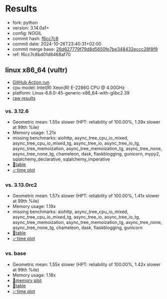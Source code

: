# Results

- fork: python
- version: 3.14.0a1+
- config: NOGIL
- commit hash: [f6cc7c8](https://github.com/python/cpython/commit/f6cc7c8)
- commit date: 2024-10-26T23:40:31+02:00
- commit merge base: [26d627779f79d8d5650fe7be348432eccc28f8f9](https://github.com/python/cpython/commit/26d627779f79d8d5650fe7be348432eccc28f8f9)
- ref: f6cc7c8bd01d8468af70

## linux x86_64 (vultr)

- [GitHub Action run](https://github.com/facebookexperimental/free-threading-benchmarking/actions/runs/11535982459)
- cpu model: Intel(R) Xeon(R) E-2286G CPU @ 4.00GHz
- platform: Linux-6.8.0-45-generic-x86_64-with-glibc2.39
- [raw results](bm-20241026-vultr-x86_64-python-f6cc7c8bd01d8468af70-3.14.0a1%2B-f6cc7c8.json)

### vs. 3.12.6

- Geometric mean: 1.55x slower (HPT: reliability of 100.00%, 1.39x slower at 99th %ile)
- Memory usage: 1.21x
- missing benchmarks: aiohttp, async_tree_cpu_io_mixed, async_tree_cpu_io_mixed_tg, async_tree_io, async_tree_io_tg, async_tree_memoization, async_tree_memoization_tg, async_tree_none, async_tree_none_tg, chameleon, dask, flaskblogging, gunicorn, mypy2, sqlalchemy_declarative, sqlalchemy_imperative
- [📄table](bm-20241026-vultr-x86_64-python-f6cc7c8bd01d8468af70-3.14.0a1%2B-f6cc7c8-vs-3.12.6.md)
- [📈time plot](bm-20241026-vultr-x86_64-python-f6cc7c8bd01d8468af70-3.14.0a1%2B-f6cc7c8-vs-3.12.6.svg)

### vs. 3.13.0rc2

- Geometric mean: 1.57x slower (HPT: reliability of 100.00%, 1.41x slower at 99th %ile)
- Memory usage: 1.19x
- missing benchmarks: aiohttp, async_tree_cpu_io_mixed, async_tree_cpu_io_mixed_tg, async_tree_io, async_tree_io_tg, async_tree_memoization, async_tree_memoization_tg, async_tree_none, async_tree_none_tg, chameleon, dask, flaskblogging, gunicorn
- [📄table](bm-20241026-vultr-x86_64-python-f6cc7c8bd01d8468af70-3.14.0a1%2B-f6cc7c8-vs-3.13.0rc2.md)
- [📈time plot](bm-20241026-vultr-x86_64-python-f6cc7c8bd01d8468af70-3.14.0a1%2B-f6cc7c8-vs-3.13.0rc2.svg)

### vs. base

- Geometric mean: 1.55x slower (HPT: reliability of 100.00%, 1.42x slower at 99th %ile)
- Memory usage: 1.18x
- [🧠memory plot](bm-20241026-vultr-x86_64-python-f6cc7c8bd01d8468af70-3.14.0a1%2B-f6cc7c8-vs-base-mem.svg)
- [📄table](bm-20241026-vultr-x86_64-python-f6cc7c8bd01d8468af70-3.14.0a1%2B-f6cc7c8-vs-base.md)
- [📈time plot](bm-20241026-vultr-x86_64-python-f6cc7c8bd01d8468af70-3.14.0a1%2B-f6cc7c8-vs-base.svg)


